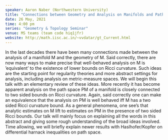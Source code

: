 ```yaml
---
speaker: Aaron Naber (Northwestern University) 
title: "Connections between Geometry and Analysis on Manifolds and Path Spaces"
date: 26 May, 2021
time: 4:00 pm
series: "Geometry & Topology Seminar"
venue: MS teams (team code hiq1jfr)
website: http://math.iisc.ac.in/~vvdatar/gt_Current.html
---
```


In the last decades there have been many connections made between the analysis of a manifold M and the geometry of M. Said correctly, there are now many ways to 
make precise that well-behaved analysis on M is ’equivalent’ to the existence of lower bounds on Ricci curvature. Such ideas are the starting point for regularity 
theories and more abstract settings for analysis, including analysis on metric-measure spaces. We will begin this talk with an elementary review of these ideas.
More recently it has become apparent analysis on the path space PM of a manifold is closely connected to two sided bounds on Ricci curvature. 
Again, said correctly one can make an equivalence that the analysis on PM is well behaved iff M has a two sided Ricci curvature bound. As a general phenomena, 
one see’s that analytic estimates on M lift to estimates on PM in the presence of two sided Ricci bounds. Our talk will mainly focus on explaining all the words 
in this abstract and giving some rough understanding of the broad ideas involved. Time allowing, we will briefly explain newer results with 
Haslhofer/Kopfer on differential harnack inequalities on path space.
